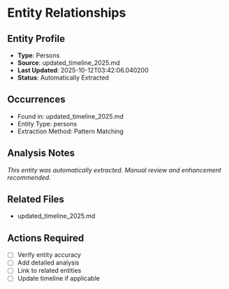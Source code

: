 # Entity Relationships

## Entity Profile
- **Type**: Persons
- **Source**: updated_timeline_2025.md
- **Last Updated**: 2025-10-12T03:42:06.040200
- **Status**: Automatically Extracted

## Occurrences
- Found in: updated_timeline_2025.md
- Entity Type: persons
- Extraction Method: Pattern Matching

## Analysis Notes
*This entity was automatically extracted. Manual review and enhancement recommended.*

## Related Files
- updated_timeline_2025.md

## Actions Required
- [ ] Verify entity accuracy
- [ ] Add detailed analysis
- [ ] Link to related entities
- [ ] Update timeline if applicable

